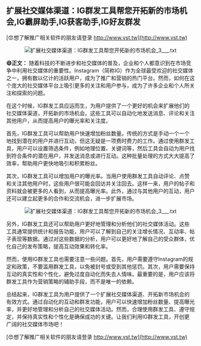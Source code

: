 ## **扩展社交媒体渠道：IG群发工具帮您开拓新的市场机会,IG霸屏助手,IG获客助手,IG好友群发**

[😍想了解推广相关软件的朋友请登录 http://www.vst.tw](http://www.vst.tw)

 <center><img src="https://vst.tw/MP4/tuiguang/png/0.png" alt="扩展社交媒体渠道：IG群发工具帮您开拓新的市场机会_3___.txt"></center>

**😄正文：**
随着科技的不断进步和社交媒体的普及，企业和个人都意识到在市场竞争中利用社交媒体的重要性。Instagram（简称IG）作为全球最受欢迎的社交媒体之一，拥有数以亿计的活跃用户，成为了推广和营销的热门平台。然而，如何在这个庞大的社交媒体平台上吸引更多的关注和用户参与，成为了许多企业和个人所关注和探索的问题。

在这个时候，IG群发工具应运而生，为用户提供了一个更好的机会来扩展他们的社交媒体渠道，开拓新的市场机会。这些工具可以自动化地发送消息、评论和关注其他用户，从而提高用户的曝光率和关注度。

首先，IG群发工具可以帮助用户快速增加粉丝数量。传统的方式是手动一个一个地找到潜在的用户并进行互动，但这无疑是一项费时费力的工作。通过使用群发工具，用户可以设置筛选条件，例如地理位置、关键词等，然后工具会自动为用户找到符合条件的潜在用户，并发送消息或进行互动。这种批量处理的方式大大提高了效率，帮助用户更快地吸引和积累粉丝。

其次，IG群发工具可以增加用户的曝光率。当用户使用群发工具自动评论、点赞和关注其他用户时，这些用户很可能会回访并关注回去。这样一来，用户的帖子和资料就会被更多的人看到，从而提高曝光率。此外，通过与其他用户的互动，用户还可以建立起更多的合作和交流机会，进一步扩展市场。

 <center><img src="https://vst.tw/MP4/tuiguang/png/1.png" alt="扩展社交媒体渠道：IG群发工具帮您开拓新的市场机会_3___.txt"></center>

另外，IG群发工具还可以帮助用户更好地管理和分析他们的社交媒体活动。这些工具通常提供统计和报告功能，用户可以了解到自己的关注增长情况、互动率、帖子表现等数据。通过对这些数据的分析，用户可以更好地了解自己的受众群体，优化自己的发布策略，提高互动效果和转化率。

然而，使用IG群发工具也需要注意一些问题。首先，用户需要遵守Instagram的规定和政策，不要滥用群发工具，以免被封号或受到其他惩罚。其次，用户需要保持互动的真实性和个性化，避免过度自动化而失去人情味。最重要的是，用户应该将群发工具作为营销策略的辅助手段，而不是唯一的依赖。

总结起来，IG群发工具为用户提供了一个扩展社交媒体渠道、开拓新市场机会的有效方式。通过自动化的互动和群发功能，用户可以快速增加粉丝数量、提高曝光率，并更好地管理和分析自己的社交媒体活动。然而，合理使用群发工具、遵守规定，并保持真实性和个性化是确保成功的关键。让我们利用IG群发工具，开创更广阔的社交媒体市场吧！

[😍想了解推广相关软件的朋友请登录 http://www.vst.tw](http://www.vst.tw)



